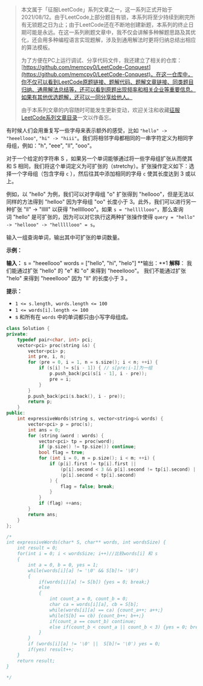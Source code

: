 > 本文属于「征服LeetCode」系列文章之一，这一系列正式开始于2021/08/12。由于LeetCode上部分题目有锁，本系列将至少持续到刷完所有无锁题之日为止；由于LeetCode还在不断地创建新题，本系列的终止日期可能是永远。在这一系列刷题文章中，我不仅会讲解多种解题思路及其优化，还会用多种编程语言实现题解，涉及到通用解法时更将归纳总结出相应的算法模板。
> <b></b>
> 
> 为了方便在PC上运行调试、分享代码文件，我还建立了相关的仓库：[https://github.com/memcpy0/LeetCode-Conquest](https://github.com/memcpy0/LeetCode-Conquest)。在这一仓库中，你不仅可以看到LeetCode原题链接、题解代码、题解文章链接、同类题目归纳、通用解法总结等，还可以看到原题出现频率和相关企业等重要信息。如果有其他优选题解，还可以一同分享给他人。
> <b></b>
> 
> 由于本系列文章的内容随时可能发生更新变动，欢迎关注和收藏[征服LeetCode系列文章目录](https://memcpy0.blog.csdn.net/article/details/119656559)一文以作备忘。

有时候人们会用重复写一些字母来表示额外的感受，比如 `"hello" -> "heeellooo"`, `"hi" -> "hiii"`。我们将相邻字母都相同的一串字符定义为相同字母组，例如："h", "eee", "ll", "ooo"。

对于一个给定的字符串 S ，如果另一个单词能够通过将一些字母组扩张从而使其和 S 相同，我们将这个单词定义为可扩张的（stretchy）。扩张操作定义如下：选择一个字母组（包含字母 `c` ），然后往其中添加相同的字母 `c` 使其长度达到 3 或以上。

例如，以 "hello" 为例，我们可以对字母组 "o" 扩张得到 "hellooo"，但是无法以同样的方法得到 "helloo" 因为字母组 "oo" 长度小于 3。此外，我们可以进行另一种扩张 "ll" -> "lllll" 以获得 "helllllooo"。如果 `s = "helllllooo"`，那么查询词 "hello" 是可扩张的，因为可以对它执行这两种扩张操作使得 `query = "hello" -> "hellooo" -> "helllllooo" = s`。

输入一组查询单词，输出其中可扩张的单词数量。

**示例：**

**输入：** 
s = "heeellooo"
words = ["hello", "hi", "helo"]
**输出：**1
**解释**：
我们能通过扩张 "hello" 的 "e" 和 "o" 来得到 "heeellooo"。
我们不能通过扩张 "helo" 来得到 "heeellooo" 因为 "ll" 的长度小于 3 。

**提示：**

- `1 <= s.length, words.length <= 100`
- `1 <= words[i].length <= 100`
- s 和所有在 `words` 中的单词都只由小写字母组成。

```cpp
class Solution {
private:
    typedef pair<char, int> pci;
    vector<pci> proc(string &s) {
        vector<pci> p;
        int pre, i, n;
        for (pre = 0, i = 1, n = s.size(); i < n; ++i) {
            if (s[i] != s[i - 1]) { // s[pre:i-1]为一组
                p.push_back(pci(s[i - 1], i - pre));
                pre = i;
            }
        }
        p.push_back(pci(s.back(), i - pre));
        return p;
    }
public:
    int expressiveWords(string s, vector<string>& words) {
        vector<pci> p = proc(s);
        int ans = 0;
        for (string &word : words) {
            vector<pci> tp = proc(word);
            if (p.size() != tp.size()) continue;
            bool flag = true;
            for (int i = 0, m = p.size(); i < m; ++i) {
                if (p[i].first != tp[i].first ||
                    (p[i].second < 3 && p[i].second != tp[i].second) ||
                    (p[i].second < tp[i].second)
                ) {
                    flag = false; break;
                }
            }
            if (flag) ++ans;
        }
        return ans;
    }
};

/*
int expressiveWords(char* S, char** words, int wordsSize) {
    int result = 0;
    for(int i = 0; i < wordsSize; i++)//比较words[i] 和 s
    {
        int a = 0, b = 0, yes = 1;
        while(words[i][a] != '\0' && S[b]!= '\0')
        {
            if(words[i][a] != S[b]) {yes = 0; break;}
            else 
            {
                int count_a = 0, count_b = 0;
                char ca = words[i][a], cb = S[b];
                while(words[i][a] == ca) {count_a++; a++;}
                while(S[b] == cb) {count_b++; b++;}
                if(count_a == count_b) continue;
                else if(count_b < count_a || count_b < 3) {yes = 0; break;}
            }
        }
        if (words[i][a] != '\0' ||  S[b]!= '\0') yes = 0;
        if(yes) result++;
    }
    return result;
}

*/
```